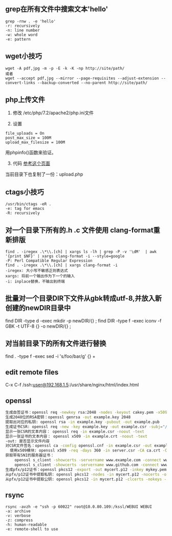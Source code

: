 ## grep在所有文件中搜索文本'hello'
```
grep -rnw . -e 'hello'
-r: recursively
-n: line number
-w: whole word
-e: pattern
```

## wget小技巧
```
wget -A pdf,jpg -m -p -E -k -K -np http://site/path/
或者
wget --accept pdf,jpg --mirror --page-requisites --adjust-extension --convert-links --backup-converted --no-parent http://site/path/
```

## php上传文件
1. 修改 /etc/php/7.2/apache2/php.ini文件

2. 设置
```
file_uploads = On
post_max_size = 100M
upload_max_filesize = 100M
```
用phpinfo()函数来验证。

3. 代码
[参考这个页面](https://gist.github.com/taterbase/2688850)

当前目录下也复制了一份：upload.php

## ctags小技巧
```
/usr/bin/ctags -eR .
-e: tag for emacs
-R: recursively
```


## 对一个目录下所有的.h .c 文件使用 clang-format重新排版
```
find . -iregex .\*\\.[ch] | xargs ls -lh | grep -P -v '\dM'  | awk '{print $NF}' | xargs clang-format -i --style=google
-P: Perl Compatible Regular Expression
find . -iregex .\*\\.[ch] | xargs clang-format -i
-iregex: 大小写不敏感正则表达式
xargs: 将前一个输出作为下一个的输入
-i: inplace替换，不输出到终端
```

## 批量对一个目录DIR下文件从gbk转成utf-8,并放入新创建的newDIR目录中
find DIR -type d -exec mkdir -p newDIR/{} \;
find DIR -type f -exec iconv -f GBK -t UTF-8 {} -o newDIR/{} \;

## 对当前目录下的所有文件进行替换
find . -type f -exec sed -i 's/foo/bar/g' {} +

## edit remote files
C-x C-f /ssh:user@192.168.1.5:/usr/share/nginx/html/index.html

## openssl
``` bash
生成自签证书：openssl req -newkey rsa:2048 -nodes -keyout cakey.pem -x509 -days 3650 -out cacert.pem -subj="/CN=test"
生成2048位的RSA密钥：openssl genrsa -out example.key 2048
提取出对应的私钥: openssl rsa -in example.key -pubout -out example.pub
生成证书CSR: openssl req -new -key example.key -out example.csr -subj="/CN=www.au.com"
显示一张CSR的文本内容： openssl req -in example.csr -noout -text
显示一张证书的文本内容： openssl x509 -in example.crt -noout -text
-out: 是否显示文件内容
对CSR文件签名：openssl ca -config openssl.cnf -in example.csr -out example.crt
  使用x509模块: openssl x509 -req -days 360 -in server.csr -CA ca.crt -CAkey ca.key -CAcreateserial -out server.crt
获取带有SNI的服务器证书：
    openssl s_client -showcerts -servername www.example.com -connect www.example.com:443 </dev/null | openssl x509 -noout -text
    openssl s_client -showcerts -servername www.github.com -connect www.github.com:443 < /dev/null | openssl x509 -outform PEM > www.github.com.pem
生成pfx/p12证书：openssl pkcs12 -export -out mycert.p12 -inkey mykey.pem -in mycert.pem -certfile more.crt
从pfx/p12证书中提取私钥: openssl pkcs12 -nodes -in mycert.p12 -nocerts -out pri.pem
从pfx/p12证书中提取公钥: openssl pkcs12 -in mycert.p12 -clcerts -nokeys -out pub.pem

```

## rsync
``` shell
rsync -avzh -e "ssh -p 60022" root@10.0.80.109:/kssl/WEBUI WEBUI
-a: archive
-v: verbose
-z: compress
-h: human-readable
-e: remote-shell to use
```
